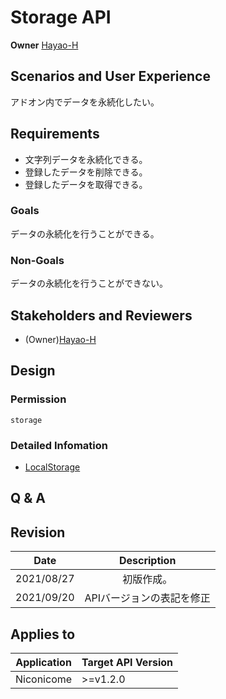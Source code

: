 # Storage API

**Owner** [Hayao-H](https://github.com/Hayao-H)

## Scenarios and User Experience
アドオン内でデータを永続化したい。

## Requirements
- 文字列データを永続化できる。
- 登録したデータを削除できる。
- 登録したデータを取得できる。

### Goals
データの永続化を行うことができる。

### Non-Goals
データの永続化を行うことができない。

## Stakeholders and Reviewers
- (Owner)[Hayao-H](https://github.com/Hayao-H)


## Design

### Permission 
``storage``

### Detailed Infomation
- [LocalStorage](./localStorage.md)

## Q & A

## Revision
Date | Description
:---:| :---:
2021/08/27 | 初版作成。
2021/09/20 | APIバージョンの表記を修正

## Applies to
Application | Target API Version
:--: | --
Niconicome | >=v1.2.0